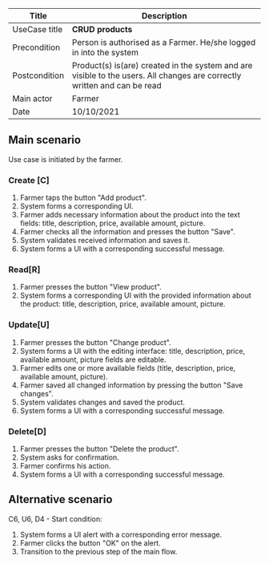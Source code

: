| Title | Description |
| --- | --- |
| UseCase title | **CRUD products** |
| Precondition | Person is authorised as a Farmer. He/she logged in into the system |
| Postcondition | Product(s) is(are) created in the system and are visible to the users. All changes are correctly written and can be read |
| Main actor | Farmer|
| Date | 10/10/2021 |

## Main scenario

Use case is initiated by the farmer.

### Create [C]

1. Farmer taps the button "Add product".
2. System forms a corresponding UI.
3. Farmer adds necessary information about the product into the text fields: title, description, price, available amount, picture.
4. Farmer checks all the information and presses the button "Save".
5. System validates received information and saves it.
6. System forms a UI with a corresponding successful message.

### Read[R]

1. Farmer presses the button "View product".
2.  System forms a corresponding UI with the provided information about the product: title, description, price, available amount, picture.

### Update[U]

1. Farmer presses the button "Change product".
2. System forms a UI with the editing interface: title, description, price, available amount, picture fields are editable.
3. Farmer edits one or more available fields (title, description, price, available amount, picture).
4. Farmer saved all changed information by pressing the button "Save changes".
5. System validates changes and saved the product.
6. System forms a UI with a corresponding successful message.

### Delete[D]

1. Farmer presses the button "Delete the product".
2. System asks for confirmation.
3. Farmer confirms his action.
4. System forms a UI with a corresponding successful message.

## Alternative scenario

C6, U6, D4 - Start condition:

1. System forms a UI alert with a corresponding error message.
2. Farmer clicks the button "OK" on the alert.
3. Transition to the previous step of the main flow.